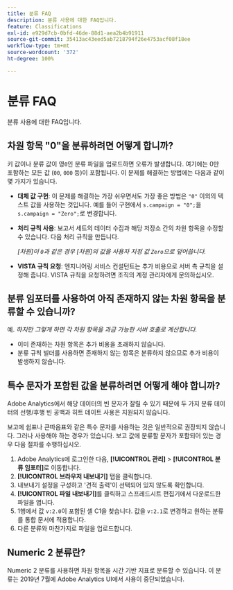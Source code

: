 ```yaml
---
title: 분류 FAQ
description: 분류 사용에 대한 FAQ입니다.
feature: Classifications
exl-id: e929d7cb-0bfd-46de-88d1-aea2b4b91911
source-git-commit: 35413ac43eed5ab7218794f26e4753acf08f18ee
workflow-type: tm+mt
source-wordcount: '372'
ht-degree: 100%

---
```


# 분류 FAQ

분류 사용에 대한 FAQ입니다.

## 차원 항목 &quot;0&quot;을 분류하려면 어떻게 합니까?

키 값이나 분류 값이 영`0`인 분류 파일을 업로드하면 오류가 발생합니다. 여기에는 0만 포함하는 모든 값 (`00`, `000` 등)이 포함됩니다. 이 문제를 해결하는 방법에는 다음과 같이 몇 가지가 있습니다.

* **대체 값 구현**: 이 문제를 해결하는 가장 쉬우면서도 가장 좋은 방법은 `"0"` 이외의 텍스트 값을 사용하는 것입니다. 예를 들어 구현에서 `s.campaign = "0";`을 `s.campaign = "Zero";`로 변경합니다.

* **처리 규칙 사용**: 보고서 세트의 데이터 수집과 해당 저장소 간의 차원 항목을 수정할 수 있습니다. 다음 처리 규칙을 만듭니다.

   *[차원]이 `0`과 같은 경우 [차원]의 값을 사용자 지정 값 `Zero`으로 덮어씁니다.*

* **VISTA 규칙 요청**: 엔지니어링 서비스 컨설턴트는 추가 비용으로 서버 측 규칙을 설정해 줍니다. VISTA 규칙을 요청하려면 조직의 계정 관리자에게 문의하십시오.

## 분류 임포터를 사용하여 아직 존재하지 않는 차원 항목을 분류할 수 있습니까?

예. *하지만 그렇게 하면 각 차원 항목을 과금 가능한 서버 호출로 계산합니다.*

* 이미 존재하는 차원 항목은 추가 비용을 초래하지 않습니다.
* 분류 규칙 빌더를 사용하면 존재하지 않는 항목은 분류하지 않으므로 추가 비용이 발생하지 않습니다.

## 특수 문자가 포함된 값을 분류하려면 어떻게 해야 합니까?

Adobe Analytics에서 해당 데이터의 빈 문자가 잘릴 수 있기 때문에 두 가지 분류 데이터의 선행/후행 빈 공백과 히트 데이트 사용은 지원되지 않습니다.

보고에 쉼표나 큰따옴표와 같은 특수 문자를 사용하는 것은 일반적으로 권장되지 않습니다. 그러나 사용해야 하는 경우가 있습니다. 보고 값에 분류할 문자가 포함되어 있는 경우 다음 절차를 수행하십시오.

1. Adobe Analytics에 로그인한 다음, **[!UICONTROL 관리]** > **[!UICONTROL 분류 임포터]**&#x200B;로 이동합니다.
2. **[!UICONTROL 브라우저 내보내기]** 탭을 클릭합니다.
3. 내보내기 설정을 구성하고 &#39;견적 출력&#39;이 선택되어 있지 않도록 확인합니다.
4. **[!UICONTROL 파일 내보내기]**&#x200B;를 클릭하고 스프레드시트 편집기에서 다운로드한 파일을 엽니다.
5. 1행에서 값 `v:2.0`이 포함된 셀 C1을 찾습니다. 값을 `v:2.1`로 변경하고 원하는 분류를 통합 문서에 적용합니다.
6. 다른 분류와 마찬가지로 파일을 업로드합니다.

## Numeric 2 분류란?

Numeric 2 분류를 사용하면 차원 항목을 시간 기반 지표로 분류할 수 있습니다. 이 분류는 2019년 7월에 Adobe Analytics UI에서 사용이 중단되었습니다.
